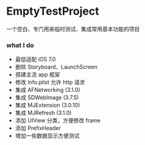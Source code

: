 # EmptyTestProject
一个空白、专门用来临时测试、集成常用基本功能的项目

### what I do
* 最低适配 iOS 7.0
* 删除 Storyboard、LaunchScreen
* 搭建主流 app 框架
* 修改 Info.plist 允许 http 请求
* 集成 AFNetworking (3.1.0)
* 集成 SDWebImage (3.7.5)
* 集成 MJExtension (3.0.10)
* 集成 MJRefresh (3.1.0)
* 添加 UIView 分类，方便修改 frame
* 添加 PrefixHeader
* 增加一些数据显示方便测试